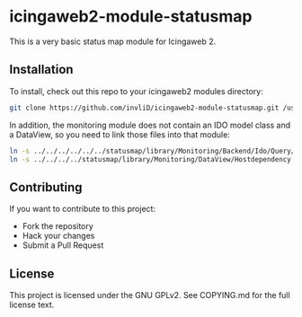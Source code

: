 # icingaweb2-module-statusmap

This is a very basic status map module for Icingaweb 2.

## Installation

To install, check out this repo to your icingaweb2 modules directory:
```bash
git clone https://github.com/invliD/icingaweb2-module-statusmap.git /usr/share/icingaweb2/modules/statusmap
```

In addition, the monitoring module does not contain an IDO model class and a DataView, so you need to link those files into that module:
```bash
ln -s ../../../../../../statusmap/library/Monitoring/Backend/Ido/Query/HostdependencyQuery.php /usr/share/icingaweb2/modules/monitoring/library/Monitoring/Backend/Ido/Query/HostdependencyQuery.php
ln -s ../../../../statusmap/library/Monitoring/DataView/Hostdependency.php /usr/share/icingaweb2/modules/monitoring/library/Monitoring/DataView/Hostdependency.php
```

## Contributing
If you want to contribute to this project:

- Fork the repository
- Hack your changes
- Submit a Pull Request

## License
This project is licensed under the GNU GPLv2. See COPYING.md for the full license text.
